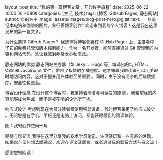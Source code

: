 layout: post title: "我的第一篇博客文章：开启数字旅程" date: 2025-06-22 10:00:00 +0800 categories: [生活, 技术] tags: [博客, GitHub Pages, 静态网站] author: 您的名字 image: /assets/images/blog-post-hero.jpg alt_text: "一张笔记本电脑和咖啡的图片，象征着博客创作"
欢迎来到我的个人博客！这是我在这里发布的第一篇文章。

为什么选择 GitHub Pages？
我选择将博客部署在 GitHub Pages 上，主要看中了它的免费托管和版本控制能力。作为一名开发者，能够直接通过 Git 管理我的内容和网站代码，这让我感到非常安心和高效。

静态网站的优势
静态网站生成器（如 Jekyll、Hugo 等）编译出的纯 HTML、CSS 和 JavaScript 文件，带来了极快的加载速度。这意味着我的读者可以几乎即时地访问内容，这对于提升用户体验至关重要 。同时，由于没有复杂的后端数据库，安全性也更高。   

博客设计理念
在设计这个博客时，我秉持着简洁与可读性的原则 。我希望我的内容能够成为焦点，而不是被花哨的设计所干扰。   

响应式设计
考虑到现在大部分读者都使用移动设备，我的博客采用了响应式设计 。无论您是在手机、平板还是电脑上访问，都能获得最佳的阅读体验。   

图：我的创作空间一角

期待与您交流
我将在这里分享我的技术学习笔记、生活感悟和一些有趣的发现。如果您有任何想法或建议，欢迎在评论区留言，或者通过我的联系方式与我交流！

感谢您的阅读！